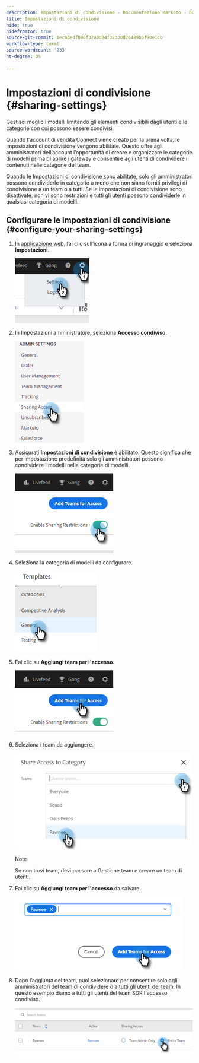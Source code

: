 ```yaml
---
description: Impostazioni di condivisione - Documentazione Marketo - Documentazione del prodotto
title: Impostazioni di condivisione
hide: true
hidefromtoc: true
source-git-commit: 1ec63edfb86f32a0d24f32330d76489b5f90e1cb
workflow-type: tm+mt
source-wordcount: '233'
ht-degree: 0%

---
```


# Impostazioni di condivisione {#sharing-settings}

Gestisci meglio i modelli limitando gli elementi condivisibili dagli utenti e le categorie con cui possono essere condivisi.

Quando l&#39;account di vendita Connect viene creato per la prima volta, le impostazioni di condivisione vengono abilitate. Questo offre agli amministratori dell’account l’opportunità di creare e organizzare le categorie di modelli prima di aprire i gateway e consentire agli utenti di condividere i contenuti nelle categorie del team.

Quando le Impostazioni di condivisione sono abilitate, solo gli amministratori possono condividerle in categorie a meno che non siano forniti privilegi di condivisione a un team o a tutti. Se le impostazioni di condivisione sono disattivate, non vi sono restrizioni e tutti gli utenti possono condividerle in qualsiasi categoria di modelli.

## Configurare le impostazioni di condivisione {#configure-your-sharing-settings}

1. In [applicazione web](https://toutapp.com/login), fai clic sull’icona a forma di ingranaggio e seleziona **Impostazioni**.

   ![](assets/sharing-settings-1.png)

1. In Impostazioni amministratore, seleziona **Accesso condiviso**.

   ![](assets/sharing-settings-2.png)

1. Assicurati **Impostazioni di condivisione** è abilitato. Questo significa che per impostazione predefinita solo gli amministratori possono condividere i modelli nelle categorie di modelli.

   ![](assets/sharing-settings-3.png)

1. Seleziona la categoria di modelli da configurare.

   ![](assets/sharing-settings-4.png)

1. Fai clic su **Aggiungi team per l&#39;accesso**.

   ![](assets/sharing-settings-5.png)

1. Seleziona i team da aggiungere.

   ![](assets/sharing-settings-6.png)

   >[!NOTE]
   >
   >Se non trovi team, devi passare a Gestione team e creare un team di utenti.

1. Fai clic su **Aggiungi team per l&#39;accesso** da salvare.

   ![](assets/sharing-settings-7.png)

1. Dopo l’aggiunta del team, puoi selezionare per consentire solo agli amministratori del team di condividere o a tutti gli utenti del team. In questo esempio diamo a tutti gli utenti del team SDR l&#39;accesso condiviso.

   ![](assets/sharing-settings-8.png)
